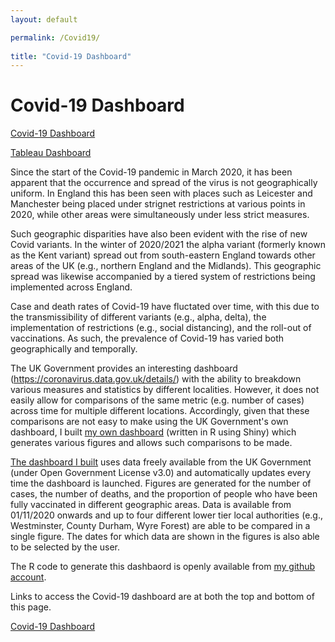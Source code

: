 ```yaml
---
layout: default

permalink: /Covid19/
  
title: "Covid-19 Dashboard"
---
```

  
# Covid-19 Dashboard

[Covid-19 Dashboard](https://benjburgess.shinyapps.io/covid19_ltla_dashboard/)

[Tableau Dashboard](https://public.tableau.com/app/profile/ben.burgess/viz/Covid-19DashboardRegion_Age/Dashboard2?publish=yes)

Since the start of the Covid-19 pandemic in March 2020, it has been apparent that the occurrence and spread of the virus is not geographically uniform. In England this has been seen with places such as Leicester and Manchester being placed under strignet restrictions at various points in 2020, while other areas were simultaneously under less strict measures. 

Such geographic disparities have also been evident with the rise of new Covid variants. In the winter of 2020/2021 the alpha variant (formerly known as the Kent variant) spread out from south-eastern England towards other areas of the UK (e.g., northern England and the Midlands). This geographic spread was likewise accompanied by a tiered system of restrictions being implemented across England.

Case and death rates of Covid-19 have fluctated over time, with this due to the transmissibility of different variants (e.g., alpha, delta), the implementation of restrictions (e.g., social distancing), and the roll-out of vaccinations. As such, the prevalence of Covid-19 has varied both geographically and temporally.

The UK Government provides an interesting dashboard (https://coronavirus.data.gov.uk/details/) with the ability to breakdown various measures and statistics by different localities. However, it does not easily allow for comparisons of the same metric (e.g. number of cases) across time for multiple different locations. Accordingly, given that these comparisons are not easy to make using the UK Government's own dashboard, I built [my own dashboard](https://benjburgess.shinyapps.io/covid19_ltla_dashboard/) (written in R using Shiny) which generates various figures and allows such comparisons to be made.

[The dashboard I built](https://benjburgess.shinyapps.io/covid19_ltla_dashboard/) uses data freely available from the UK Government (under Open Government License v3.0) and automatically updates every time the dashboard is launched. Figures are generated for the number of cases, the number of deaths, and the proportion of people who have been fully vaccinated in different geographic areas. Data is available from 01/11/2020 onwards and up to four different lower tier local authorities (e.g., Westminster, County Durham, Wyre Forest) are able to be compared in a single figure. The dates for which data are shown in the figures is also able to be selected by the user.

The R code to generate this dashbaord is openly available from [my github account](https://github.com/benjburgess/CovidDashboard).

Links to access the Covid-19 dashboard are at both the top and bottom of this page.

[Covid-19 Dashboard](https://benjburgess.shinyapps.io/covid19_ltla_dashboard/)

